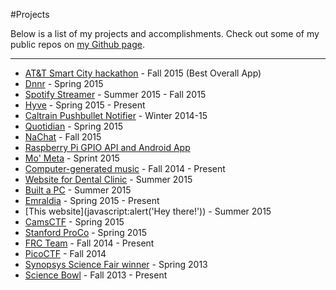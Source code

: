 #Projects

Below is a list of my projects and accomplishments.
Check out some of my public repos on [my Github page](https://github.com/nacgarg).
  
---

- [AT&T Smart City hackathon](javascript:loadPopup('att')) - Fall 2015 (Best Overall App)
- [Dnnr](javascript:loadPopup('dnnr')) - Spring 2015
- [Spotify Streamer](javascript:loadPopup('spotify')) - Summer 2015 - Fall 2015
- [Hyve](javascript:loadPopup('hyve')) - Spring 2015 - Present
- [Caltrain Pushbullet Notifier](javascript:loadPopup('caltrain')) - Winter 2014-15
- [Quotidian](javascript:loadPopup('quotidian')) - Spring 2015
- [NaChat](javascript:loadPopup('nachat')) - Fall 2015
- [Raspberry Pi GPIO API and Android App](javascript:loadPopup('rpi'))
- [Mo' Meta](javascript:loadPopup('mometa')) - Sprint 2015
- [Computer-generated music](javascript:loadPopup('music')) - Fall 2014 - Present
- [Website for Dental Clinic](javascript:loadPopup('dental')) ­- Summer 2015 
- [Built a PC](javascript:loadPopup('pc')) ­- Summer 2015 
- [Emraldia](javascript:loadPopup('emraldia')) ­- Spring 2015 - Present
- [This website](javascript:alert('Hey there!')) - Summer 2015
- [CamsCTF](javascript:loadPopup('camsctf')) - Spring 2015
- [Stanford ProCo](javascript:loadPopup('proco')) - Spring 2015
- [FRC Team](javascript:loadPopup('frc')) - Fall 2014 - Present
- [PicoCTF](javascript:loadPopup('picoctf')) - Fall 2014
- [Synopsys Science Fair winner](javascript:loadPopup('scifair')) - Spring 2013
- [Science Bowl](javascript:loadPopup('scibowl')) - Fall 2013 - Present